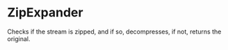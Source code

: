 # ZipExpander
Checks if the stream is zipped, and if so, decompresses, if not, returns the original.
